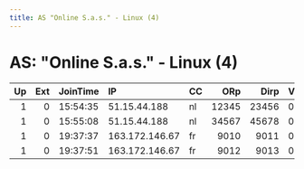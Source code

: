 ```yaml
---
title: AS "Online S.a.s." - Linux (4)
---
```


# AS: "Online S.a.s." - Linux (4)

|   Up |   Ext | JoinTime   | IP             | CC   |   ORp |   Dirp | Version   | Contact   | Nickname   |   eFamMembers |
|-----:|------:|:-----------|:---------------|:-----|------:|-------:|:----------|:----------|:-----------|--------------:|
|    1 |     0 | 15:54:35   | 51.15.44.188   | nl   | 12345 |  23456 | 0.2.9.10  | None      | Unnamed    |             1 |
|    1 |     0 | 15:55:08   | 51.15.44.188   | nl   | 34567 |  45678 | 0.2.9.10  | None      | Unnamed    |             1 |
|    1 |     0 | 19:37:37   | 163.172.146.67 | fr   |  9010 |   9011 | 0.2.9.10  | None      | ILoveTor   |             1 |
|    1 |     0 | 19:37:51   | 163.172.146.67 | fr   |  9012 |   9013 | 0.2.9.10  | None      | ILoveTor   |             1 |

